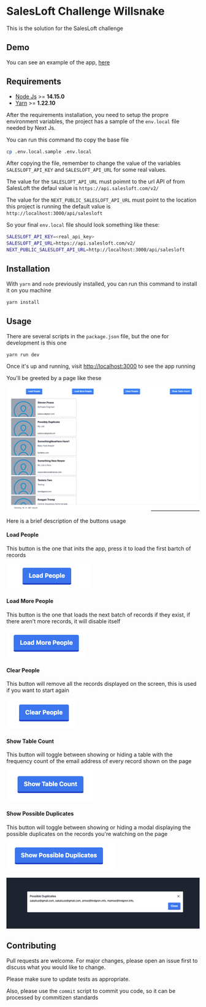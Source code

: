 # SalesLoft Challenge Willsnake

This is the solution for the SalesLoft challenge

## Demo

You can see an example of the app, [here](https://sales-loft-challenge.vercel.app/)

## Requirements

- [Node Js](https://nodejs.org/en/download/) >= **14.15.0**
- [Yarn](https://classic.yarnpkg.com/en/docs/install/) >= **1.22.10**

After the requirements installation, you need to setup the propre environment variables, the project has a sample of the `env.local` file needed by Next Js.

You can run this command tto copy the base file

```bash
cp .env.local.sample .env.local
```

After copying the file, remember to change the value of the variables `SALESLOFT_API_KEY` and `SALESLOFT_API_URL` for some real values.

The value for the `SALESLOFT_API_URL` must poimnt to the url API of from SalesLoft the defaul value is `https://api.salesloft.com/v2/`

The value for the `NEXT_PUBLIC_SALESLOFT_API_URL` must point to the location this project is running the default value is `http://localhost:3000/api/salesloft`

So your final `env.local` file should look something like these:

```bash
SALESLOFT_API_KEY=<real_api_key>
SALESLOFT_API_URL=https://api.salesloft.com/v2/
NEXT_PUBLIC_SALESLOFT_API_URL=http://localhost:3000/api/salesloft
```

## Installation

With `yarn` and `node` previously installed, you can run this command to install it on you machine

```bash
yarn install
```

## Usage

There are several scripts in the `package.json` file, but the one for development is this one

```bash
yarn run dev
```

Once it's up and running, visit [http://localhost:3000](http://localhost:3000) to see the app running

You'll be greeted by a page like these

![Home Page](examples/Page.png 'Home Page')

Here is a brief description of the buttons usage

#### **Load People**

This button is the one that inits the app, press it to load the first bartch of records

![Load People](examples/LoadPeople.png 'Load People')

#### **Load More People**

This button is the one that loads the next batch of records if they exist, if there aren't more records, it will disable itself

![Load More People](examples/LoadMorePeople.png 'Load More People')

#### **Clear People**

This button will remove all the records displayed on the screen, this is used if you want to start again

![Clear People](examples/ClearPeople.png 'Clear People')

#### **Show Table Count**

This button will toggle between showing or hiding a table with the frequency count of the email address of every record shown on the page

![Show Table Count](examples/ShowTable.png 'Show Table Count')

#### **Show Possible Duplicates**

This button will toggle between showing or hiding a modal displaying the possible duplicates on the records you're watching on the page

![Show Possible Duplicates](examples/ShowPossibleDuplicates.png 'Show Possible Duplicates')

![Modal](examples/Modal.png 'Modal')

## Contributing

Pull requests are welcome. For major changes, please open an issue first to discuss what you would like to change.

Please make sure to update tests as appropriate.

Also, please use the `commit` script to commit you code, so it can be processed by commitizen standards
